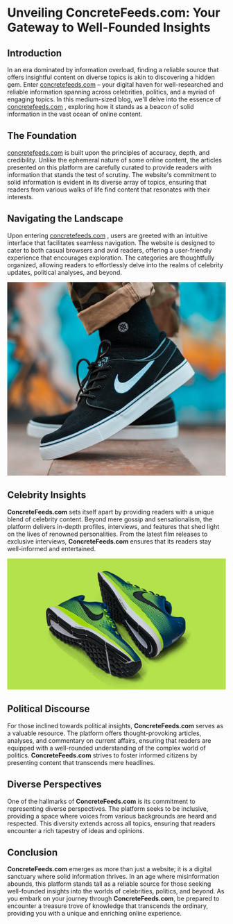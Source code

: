 ﻿
# Unveiling ConcreteFeeds.com: Your Gateway to Well-Founded Insights

## Introduction

In an era dominated by information overload, finding a reliable source that offers insightful content on diverse topics is akin to discovering a hidden gem. Enter [concretefeeds.com](http://www.concretefeeds.com) – your digital haven for well-researched and reliable information spanning across celebrities, politics, and a myriad of engaging topics. In this medium-sized blog, we'll delve into the essence of [concretefeeds.com](http://www.concretefeeds.com) , exploring how it stands as a beacon of solid information in the vast ocean of online content.

## The Foundation

[concretefeeds.com](http://www.concretefeeds.com) is built upon the principles of accuracy, depth, and credibility. Unlike the ephemeral nature of some online content, the articles presented on this platform are carefully curated to provide readers with information that stands the test of scrutiny. The website's commitment to solid information is evident in its diverse array of topics, ensuring that readers from various walks of life find content that resonates with their interests.

## Navigating the Landscape

Upon entering [concretefeeds.com](http://www.concretefeeds.com) , users are greeted with an intuitive interface that facilitates seamless navigation. The website is designed to cater to both casual browsers and avid readers, offering a user-friendly experience that encourages exploration. The categories are thoughtfully organized, allowing readers to effortlessly delve into the realms of celebrity updates, political analyses, and beyond.

![ConcreteFeeds Interface](https://raw.githubusercontent.com/7442charles/J-b-shoes/main/img/exclusive.jpg)

## Celebrity Insights

**ConcreteFeeds.com** sets itself apart by providing readers with a unique blend of celebrity content. Beyond mere gossip and sensationalism, the platform delivers in-depth profiles, interviews, and features that shed light on the lives of renowned personalities. From the latest film releases to exclusive interviews, **ConcreteFeeds.com** ensures that its readers stay well-informed and entertained.

![Celebrity Insights](https://raw.githubusercontent.com/7442charles/J-b-shoes/main/img/banner_image_2.jpg)

## Political Discourse

For those inclined towards political insights, **ConcreteFeeds.com** serves as a valuable resource. The platform offers thought-provoking articles, analyses, and commentary on current affairs, ensuring that readers are equipped with a well-rounded understanding of the complex world of politics. **ConcreteFeeds.com** strives to foster informed citizens by presenting content that transcends mere headlines.

## Diverse Perspectives

One of the hallmarks of **ConcreteFeeds.com** is its commitment to representing diverse perspectives. The platform seeks to be inclusive, providing a space where voices from various backgrounds are heard and respected. This diversity extends across all topics, ensuring that readers encounter a rich tapestry of ideas and opinions.

## Conclusion

**ConcreteFeeds.com** emerges as more than just a website; it is a digital sanctuary where solid information thrives. In an age where misinformation abounds, this platform stands tall as a reliable source for those seeking well-founded insights into the worlds of celebrities, politics, and beyond. As you embark on your journey through **ConcreteFeeds.com**, be prepared to encounter a treasure trove of knowledge that transcends the ordinary, providing you with a unique and enriching online experience.

